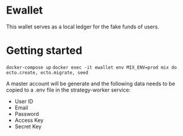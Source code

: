 # Ewallet
This wallet serves as a local ledger for the fake funds of users.

# Getting started
`docker-compose up`
`docker exec -it ewallet env MIX_ENV=prod mix do ecto.create, ecto.migrate, seed`

A master account will be generate and the following data needs to be copied to a .env file in the strategy-worker service:
* User ID
* Email
* Password
* Access Key
* Secret Key


